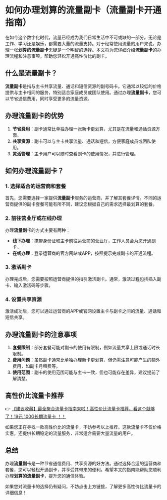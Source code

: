 # 如何办理划算的流量副卡（流量副卡开通指南）

在如今这个数字化时代，流量已经成为我们日常生活中不可或缺的一部分。无论是工作、学习还是娱乐，都需要大量的流量支持。对于经常使用流量的用户来说，办理一张**划算的流量副卡**无疑是一个明智的选择。本文将为您详细介绍**流量副卡**的办理流程和注意事项，帮助您轻松开通高性价比的副卡。

## 什么是流量副卡？

**流量副卡**是指与主卡共享流量、通话和短信资源的副号码卡。它通常以较低的价格提供与主卡相同的服务，特别适合家庭成员或团队使用。通过办理**流量副卡**，您可以节省通信费用，同时享受更多的流量资源。

## 办理流量副卡的优势

1. **节省费用**：副卡通常比单独办理一张新卡更划算，尤其是在流量和通话资源方面。
2. **共享资源**：副卡可以与主卡共享流量、通话和短信，方便家庭成员或团队使用。
3. **灵活管理**：主卡用户可以随时查看副卡的使用情况，并进行管理。

## 如何办理流量副卡？

### 1. 选择适合的运营商和套餐

首先，您需要选择一家提供**流量副卡**服务的运营商，并了解其套餐详情。不同的运营商提供的副卡套餐可能有所不同，建议您根据自己的需求选择最划算的套餐。

### 2. 前往营业厅或在线办理

办理**流量副卡**的方式主要有两种：
- **线下办理**：携带身份证和主卡前往运营商的营业厅，工作人员会为您开通副卡。
- **在线办理**：登录运营商的官方网站或APP，按照提示完成副卡的开通流程。

### 3. 激活副卡

办理完成后，您需要按照运营商提供的指引激活副卡。通常，激活过程包括插入副卡、输入激活码等步骤。

### 4. 设置共享资源

激活成功后，您可以通过运营商的APP或官网设置主卡与副卡之间的流量、通话和短信共享。

## 办理流量副卡的注意事项

1. **套餐限制**：部分套餐可能对副卡的使用有限制，例如流量共享上限或通话时长限制。
2. **费用问题**：虽然副卡通常比单独办理新卡更划算，但仍需注意可能产生的额外费用，如副卡月租费等。
3. **使用范围**：副卡的使用范围可能与主卡一致，但也可能存在差异，建议提前了解清楚。

## 高性价比流量卡推荐

👉 [【建议收藏】最全聚合流量卡指南来啦！高性价比流量卡推荐，看这个就够了！19元 100G长期流量卡 ！！](https://bit.ly/Liuliangka)

如果您正在寻找一款高性价比的流量卡，不妨参考以上推荐。这款流量卡不仅价格实惠，还提供长期稳定的流量服务，非常适合需要大量流量的用户。

## 总结

办理**流量副卡**是一种节省通信费用、共享资源的好方法。通过选择合适的运营商和套餐，您可以轻松开通副卡，并享受其带来的便利。希望本文的指南能帮助您顺利办理**划算的流量副卡**，提升您的通信体验。

如果您对流量卡的选择仍有疑问，不妨点击上方链接，了解更多高性价比流量卡的详细信息！